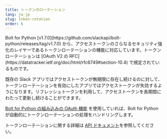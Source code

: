 ```yaml
---
title: トークンのローテーション
lang: ja-jp
slug: token-rotation
order: 6
---
```


<div class="section-content">
Bolt for Python [v1.7.0](https://github.com/slackapi/bolt-python/releases/tag/v1.7.0) から、アクセストークンのさらなるセキュリティ強化のレイヤーであるトークンローテーションの機能に対応しています。トークンローテーションは [OAuth V2 の RFC](https://datatracker.ietf.org/doc/html/rfc6749#section-10.4) で規定されているものです。

既存の Slack アプリではアクセストークンが無期限に存在し続けるのに対して、トークンローテーションを有効にしたアプリではアクセストークンが失効するようになります。リフレッシュトークンを利用して、アクセストークンを長期間にわたって更新し続けることができます。

[Bolt for Python の組み込みの OAuth 機能](https://slack.dev/bolt-python/concepts#authenticating-oauth) を使用していれば、Bolt for Python が自動的にトークンローテーションの処理をハンドリングします。

トークンローテーションに関する詳細は [API ドキュメント](https://api.slack.com/authentication/rotation)を参照してください。
</div>
